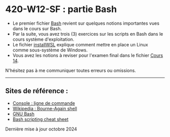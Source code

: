 # 420-W12-SF : partie Bash

- Le premier fichier [Bash](Bash.md) revient sur quelques notions importantes vues dans le cours sur Bash.
- Par la suite, vous avez trois (3) exercices sur les scripts en Bash dans le cours système d'exploitation.
- Le fichier [installWSL](InstalleWSL.md) explique comment mettre en place un Linux comme sous-système de Windows.
- Vous avez les notions à reviser pour l'examen final dans le fichier [Cours 14](Cours14.md).

N'hésitez pas à me communiquer toutes erreurs ou omissions.


--- 
## Sites de référence :

- [Console : ligne de commande](https://doc.ubuntu-fr.org/tutoriel/console_ligne_de_commande)
- [Wikipedia : Bourne-Again shell](https://fr.wikipedia.org/wiki/Bourne-Again_shell)
- [GNU Bash](https://www.gnu.org/software/bash/)
- [Bash scripting cheat sheet](https://devhints.io/bash)

Dernière mise à jour octobre 2024
